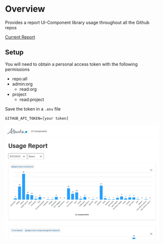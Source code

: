 # Overview

Provides a report UI-Component library usage throughout all the Github repos

[Current Report](https://abgov-ui-component-usage.netlify.app/)

## Setup

You will need to obtain a personal access token with the following permissions
- repo:all
- admin:org
  - read:org
- project
  - read:project

Save the token in a `.env` file

```
GITHUB_API_TOKEN=[your token]
```

![](.images/20230331155914.png)
